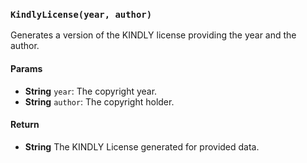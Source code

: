 ### `KindlyLicense(year, author)`
Generates a version of the KINDLY license providing the year and the author.

#### Params
- **String** `year`: The copyright year.
- **String** `author`: The copyright holder.

#### Return
- **String** The KINDLY License generated for provided data.


